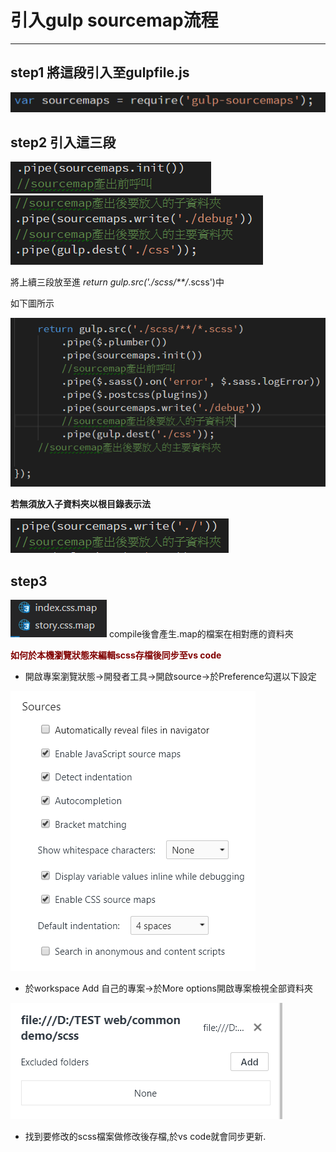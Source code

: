 # 引入gulp sourcemap流程
---
## step1 將這段引入至gulpfile.js

![image](./imgs/one.png)
  
## step2 引入這三段
![image](./imgs/two.png)
![image](./imgs/three.png)

將上續三段放至進 *return gulp.src('./scss/**/*.scss')中

如下圖所示

![image](./imgs/for.png)

**若無須放入子資料夾以根目錄表示法**

![image](./imgs/six.png)

## step3

![image](./imgs/nin.png) compile後會產生.map的檔案在相對應的資料夾

<font color="maroon">**如何於本機瀏覽狀態來編輯scss存檔後同步至vs code**</font>

 * 開啟專案瀏覽狀態->開發者工具->開啟source->於Preference勾選以下設定

![image](./imgs/ten.png)

* 於workspace Add 自己的專案->於More options開啟專案檢視全部資料夾

![image](./imgs/ele.png)

* 找到要修改的scss檔案做修改後存檔,於vs code就會同步更新.

 
